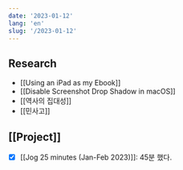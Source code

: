 ```yaml
---
date: '2023-01-12'
lang: 'en'
slug: '/2023-01-12'
---
```


## Research

- [[Using an iPad as my Ebook]]
- [[Disable Screenshot Drop Shadow in macOS]]
- [[역사의 집대성]]
- [[민사고]]

## [[Project]]

- [x] [[Jog 25 minutes (Jan-Feb 2023)]]: 45분 했다.
